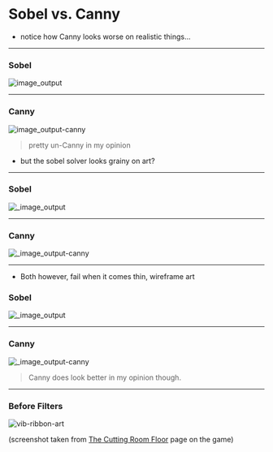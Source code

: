 # Sobel vs. Canny

- notice how Canny looks worse on realistic things...

<hr>

### Sobel

![image_output](https://github.com/AnOpenSauceDev/java-experiments/assets/119765865/b204a956-0e7e-413d-83c7-aee39ad3d247)

<hr>

### Canny

![image_output-canny](https://github.com/AnOpenSauceDev/java-experiments/assets/119765865/a4fed54b-559e-4933-9c0c-57f4736ddf9a)
> pretty un-Canny in my opinion 

- but the sobel solver looks grainy on art?

<hr>

### Sobel

![_image_output](https://github.com/AnOpenSauceDev/java-experiments/assets/119765865/901537c5-1712-4a37-b46b-7b990048c7e6)

<hr>

### Canny

![_image_output-canny](https://github.com/AnOpenSauceDev/java-experiments/assets/119765865/8530e527-7477-45c2-a498-f86dc18397cf)

<hr>

- Both however, fail when it comes thin, wireframe art

### Sobel
![_image_output](https://github.com/AnOpenSauceDev/java-experiments/assets/119765865/f06fcbb8-8eca-4f72-9a97-0a21c8c6dc41)

<hr>

### Canny

![_image_output-canny](https://github.com/AnOpenSauceDev/java-experiments/assets/119765865/13e9b96d-ef69-4a57-8133-803ee0b7e977)
> Canny does look better in my opinion though.

<hr>

### Before Filters
![vib-ribbon-art](https://github.com/AnOpenSauceDev/java-experiments/assets/119765865/efa04354-6516-4a26-936d-983a4ff03f8c)


(screenshot taken from [The Cutting Room Floor](https://tcrf.net/File:Vib-Ribbon-title.png) page on the game)

